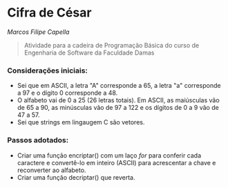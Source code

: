 # Cifra de César
*Marcos Filipe Capella*

>Atividade para a cadeira de Programação Básica do curso de Engenharia de Software da Faculdade Damas

### Considerações iniciais:
- Sei que em ASCII, a letra "A" corresponde a 65, a letra "a" corresponde a 97 e o dígito 0 corresponde a 48.
- O alfabeto vai de 0 a 25 (26 letras totais). Em ASCII, as maiúsculas vão de 65 a 90, as minúsculas vão de 97 a 122 e os dígitos de 0 a 9 vão de 47 a 57.
- Sei que strings em lingaugem C são vetores.

### Passos adotados:
- Criar uma função encriptar() com um laço *for* para conferir cada caractere e convertê-lo em inteiro (ASCII) para acrescentar a chave e reconverter ao alfabeto.
- Criar uma função decriptar() que reverta.